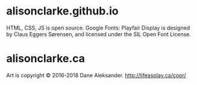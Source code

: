 # alisonclarke.github.io
HTML, CSS, JS is open source.
Google Fonts: Playfair Display is designed by Claus Eggers Sørensen, and licensed under the SIL Open Font License.

# alisonclarke.ca
Art is copyright © 2016-2018 Dane Aleksander.
http://lifeasplay.ca/copr/
